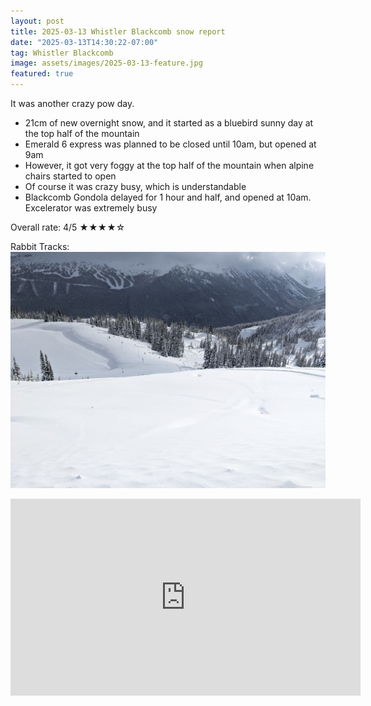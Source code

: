 ```yaml
---
layout: post
title: 2025-03-13 Whistler Blackcomb snow report
date: "2025-03-13T14:30:22-07:00"
tag: Whistler Blackcomb
image: assets/images/2025-03-13-feature.jpg
featured: true
---
```


It was another crazy pow day.

* 21cm of new overnight snow, and it started as a bluebird sunny day at the top half of the mountain
* Emerald 6 express was planned to be closed until 10am, but opened at 9am
* However, it got very foggy at the top half of the mountain when alpine chairs started to open
* Of course it was crazy busy, which is understandable
* Blackcomb Gondola delayed for 1 hour and half, and opened at 10am. Excelerator was extremely busy

Overall rate: 4/5 ★★★★☆

Rabbit Tracks:
![](/assets/images/2025-03-13-rabbit-tracks.jpg)

<iframe width="560" height="315" src="https://www.youtube.com/embed/cbes558VetU?si=Up-cQNI4-bzBYo6L&hl=en" title="YouTube video player" frameborder="0" allow="accelerometer; autoplay; clipboard-write; encrypted-media; gyroscope; picture-in-picture; web-share" referrerpolicy="strict-origin-when-cross-origin" allowfullscreen></iframe>
